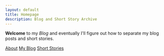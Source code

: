 ```yaml
---
layout: default
title: Homepage
description: Blog and Short Story Archive
---
```


**Welcome** to my *Blog* and eventually I'll figure out how to separate my blog posts and short stories.

[About](http://windfiresteel.github.io/about)
[My Blog](https://windfiresteel.github.io/archive)
[Short Stories](https://windfiresteel.github.io/archive)

